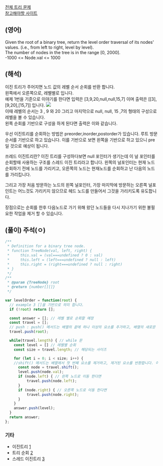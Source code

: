 <a href="https://leetcode.com/tag/tree/">전체 트리 문제 </a>  
<a href="https://leetcode.com/problems/binary-tree-level-order-traversal/description/">참고해야할 사이트</a>   

## (영어)
Given the root of a binary tree, return the level order traversal of its nodes' values. (i.e., from left to right, level by level).  
The number of nodes in the tree is in the range [0, 2000].  
-1000 <= Node.val <= 1000   


## (해석)
이진 트리가 주어지면 노드 값의 레벨 순서 순회를 반환 합니다.  
왼쪽에서 오른쪽으로, 레벨별로 입니다.  
예제 1번을 기준으로 이야기를 한다면 입력은 [3,9,20,null,null,15,7] 이며 출력은 [[3],[9,20],[15,7]] 입니다. 
<a href='https://ifh.cc/v-QMGJ3i' target='_blank'><img src='https://ifh.cc/g/QMGJ3i.png' border='0'></a>  
이때 레벨의 순서는 3 , 9 와 20 그리고 마지막으로 null, null, 15 ,7의 형태의 구성으로 레벨을 볼 수 있습니다.  
왼쪽 순회를 기반으로 구성을 하게 된다면 출력은 이와 같습니다. 

우선 이진트리를 순회하는 방법은 preorder,inorder,postorder가 있습니다.
루트 방문 순서를 기반으로 하고 있습니다. 이를 기반으로 보면 왼쪽을 기반으로 하고 있으니 pre일 것으로 예상이 됩니다.

쓰레드 이진트리란?
이진 트리를 구성하다보면 null 포인터가 생기는데 이 널 포인터를 순회할때 사용하는 구조를 스레드 이진 트리라고 합니다. 왼쪽의 널포인터는 현재 노드 순회하기 전에 노드를 가리키고, 오른쪽의 노드는 현재노드를 순회하고 난 다음의 노드를 가리킵니다.

그리고 가장 처음 방문하는 노드의 왼쪽 널포인터, 가장 마지막에 방문하는 오른쪽 널포인트는 어느것도 가리키지 않으므로 헤드 노드를 만들어서 그것을 가리키도록 유도합니다.

장점으로는 순회를 한후 다음노드로 가기 위해 왔던 노드들을 다시 지나가기 위한 불필요한 작업을 제거 할 수 있습니다.


## (풀이) 주석(ㅇ)
```js
/**
 * Definition for a binary tree node.
 * function TreeNode(val, left, right) {
 *     this.val = (val===undefined ? 0 : val)
 *     this.left = (left===undefined ? null : left)
 *     this.right = (right===undefined ? null : right)
 * }
 */
/**
 * @param {TreeNode} root
 * @return {number[][]}
 */

var levelOrder = function(root) {
  // example 3 []을 기반으로 의미 합니다.
  if (!root) return [];

  const answer = []; // 레벨 별로 순회할 예정
  const travel = []; 
  // push : push() 메서드는 배열의 끝에 하나 이상의 요소를 추가하고, 배열의 새로운 길이를 반환합니다.
  travel.push(root);

  while(travel.length) { // while 문
    const level = [] // 레벨별 순회
    const size = travel.length; // 해당되는 사이즈

    for (let i = 0; i < size; i++) {
    //shift() 메서드는 배열에서 첫 번째 요소를 제거하고, 제거된 요소를 반환합니다. 이 메서드는 배열의 길이를 변하게 합니다.
      const node = travel.shift();
      level.push(node.val);
      if (node.left) { // 왼쪽 노드로 이동 한다면
          travel.push(node.left);
      } 
      if (node.right) { // 오른쪽 노드로 이동 한다면
          travel.push(node.right);
      }
    }
    answer.push(level);
  }
  return answer;
};
```

### 기타
- 이진트리 <a href="https://ko.wikipedia.org/wiki/%EC%9D%B4%EC%A7%84_%ED%8A%B8%EB%A6%AC">1</a>
- 트리 순회 <a href="https://ko.wikipedia.org/wiki/%EC%9D%B4%EC%A7%84_%ED%8A%B8%EB%A6%AC">2</a>
- 스레드 이진트리 <a href="https://ko.wikipedia.org/wiki/%EC%8A%A4%EB%A0%88%EB%93%9C_%EC%9D%B4%EC%A7%84_%ED%8A%B8%EB%A6%AC">3</a>

